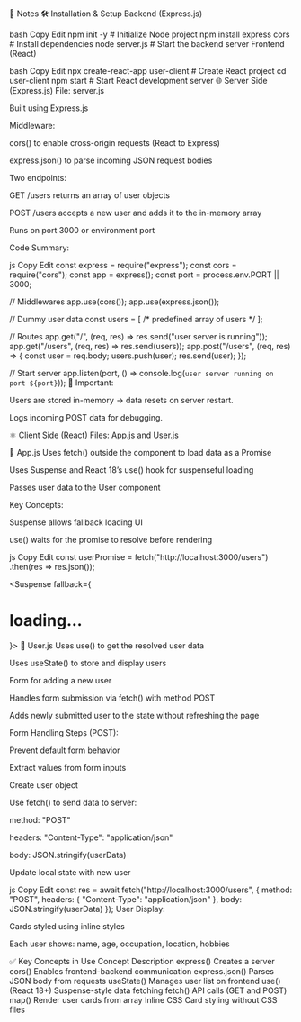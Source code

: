 📝 Notes
🛠 Installation & Setup
Backend (Express.js)

bash
Copy
Edit
npm init -y # Initialize Node project
npm install express cors # Install dependencies
node server.js # Start the backend server
Frontend (React)

bash
Copy
Edit
npx create-react-app user-client # Create React project
cd user-client
npm start # Start React development server
🌐 Server Side (Express.js)
File: server.js

Built using Express.js

Middleware:

cors() to enable cross-origin requests (React to Express)

express.json() to parse incoming JSON request bodies

Two endpoints:

GET /users returns an array of user objects

POST /users accepts a new user and adds it to the in-memory array

Runs on port 3000 or environment port

Code Summary:

js
Copy
Edit
const express = require("express");
const cors = require("cors");
const app = express();
const port = process.env.PORT || 3000;

// Middlewares
app.use(cors());
app.use(express.json());

// Dummy user data
const users = [ /* predefined array of users */ ];

// Routes
app.get("/", (req, res) => res.send("user server is running"));
app.get("/users", (req, res) => res.send(users));
app.post("/users", (req, res) => {
const user = req.body;
users.push(user);
res.send(user);
});

// Start server
app.listen(port, () => console.log(`user server running on port ${port}`));
📌 Important:

Users are stored in-memory → data resets on server restart.

Logs incoming POST data for debugging.

⚛️ Client Side (React)
Files: App.js and User.js

📄 App.js
Uses fetch() outside the component to load data as a Promise

Uses Suspense and React 18’s use() hook for suspenseful loading

Passes user data to the User component

Key Concepts:

Suspense allows fallback loading UI

use() waits for the promise to resolve before rendering

js
Copy
Edit
const userPromise = fetch("http://localhost:3000/users")
.then(res => res.json());

<Suspense fallback={<h1>loading...</h1>}>
<User userPromise={userPromise} />
</Suspense>
📄 User.js
Uses use() to get the resolved user data

Uses useState() to store and display users

Form for adding a new user

Handles form submission via fetch() with method POST

Adds newly submitted user to the state without refreshing the page

Form Handling Steps (POST):

Prevent default form behavior

Extract values from form inputs

Create user object

Use fetch() to send data to server:

method: "POST"

headers: "Content-Type": "application/json"

body: JSON.stringify(userData)

Update local state with new user

js
Copy
Edit
const res = await fetch("http://localhost:3000/users", {
method: "POST",
headers: {
"Content-Type": "application/json"
},
body: JSON.stringify(userData)
});
User Display:

Cards styled using inline styles

Each user shows: name, age, occupation, location, hobbies

✅ Key Concepts in Use
Concept Description
express() Creates a server
cors() Enables frontend-backend communication
express.json() Parses JSON body from requests
useState() Manages user list on frontend
use() (React 18+) Suspense-style data fetching
fetch() API calls (GET and POST)
map() Render user cards from array
Inline CSS Card styling without CSS files
